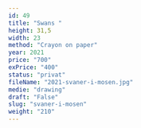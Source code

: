 ```yaml
---
id: 49
title: "Swans "
height: 31,5
width: 23
method: "Crayon on paper"
year: 2021
price: "700"
exPrice: "400"
status: "privat"
fileName: "2021-svaner-i-mosen.jpg"
medie: "drawing"
draft: "False"
slug: "svaner-i-mosen"
weight: "210"
---
```

